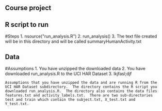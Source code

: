 ## Course project
## R script to run
#Steps
	1.  nsource("run_analysis.R")	2.  run_analysis()
	3.  The text file created will be in this directory and will be called summaryHumanActivity.txt

## Data
#Assumptions
	1. You have unzipped the downloaded data
	2. You have downloaded run_analysis.R to the UCI HAR Dataset
	3. lkjfasl;djf
	
	Assumptions that you have unzipped the data and are running R from the UCI HAR Dataset subdirectory.  The directory contains the R script you downloaded run_analysis.R.  The directory also contains the data files features.txt and activity_labels.txt.  There are two sub-directories test and train which contain the subject.txt, X_test.txt and Y_test.txt. 
